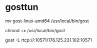 # gosttun

mv gost-linux-amd64 /usr/local/bin/gost

chmod +x /usr/local/bin/gost

gost -L rtcp://:10571/176.125.231.102:10571

